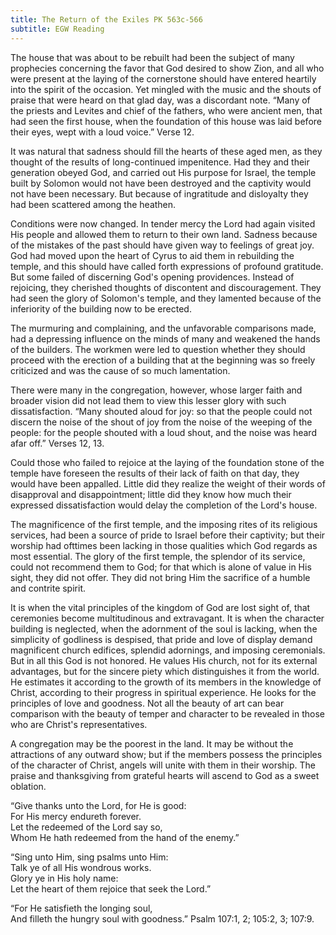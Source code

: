 ```yaml
---
title: The Return of the Exiles PK 563c-566
subtitle: EGW Reading
---
```


The house that was about to be rebuilt had been the subject of many prophecies concerning the favor that God desired to show Zion, and all who were present at the laying of the cornerstone should have entered heartily into the spirit of the occasion. Yet mingled with the music and the shouts of praise that were heard on that glad day, was a discordant note. “Many of the priests and Levites and chief of the fathers, who were ancient men, that had seen the first house, when the foundation of this house was laid before their eyes, wept with a loud voice.” Verse 12.

It was natural that sadness should fill the hearts of these aged men, as they thought of the results of long-continued impenitence. Had they and their generation obeyed God, and carried out His purpose for Israel, the temple built by Solomon would not have been destroyed and the captivity would not have been necessary. But because of ingratitude and disloyalty they had been scattered among the heathen.

Conditions were now changed. In tender mercy the Lord had again visited His people and allowed them to return to their own land. Sadness because of the mistakes of the past should have given way to feelings of great joy. God had moved upon the heart of Cyrus to aid them in rebuilding the temple, and this should have called forth expressions of profound gratitude. But some failed of discerning God's opening providences. Instead of rejoicing, they cherished thoughts of discontent and discouragement. They had seen the glory of Solomon's temple, and they lamented because of the inferiority of the building now to be erected.

The murmuring and complaining, and the unfavorable comparisons made, had a depressing influence on the minds of many and weakened the hands of the builders. The workmen were led to question whether they should proceed with the erection of a building that at the beginning was so freely criticized and was the cause of so much lamentation.

There were many in the congregation, however, whose larger faith and broader vision did not lead them to view this lesser glory with such dissatisfaction. “Many shouted aloud for joy: so that the people could not discern the noise of the shout of joy from the noise of the weeping of the people: for the people shouted with a loud shout, and the noise was heard afar off.” Verses 12, 13.

Could those who failed to rejoice at the laying of the foundation stone of the temple have foreseen the results of their lack of faith on that day, they would have been appalled. Little did they realize the weight of their words of disapproval and disappointment; little did they know how much their expressed dissatisfaction would delay the completion of the Lord's house.

The magnificence of the first temple, and the imposing rites of its religious services, had been a source of pride to Israel before their captivity; but their worship had ofttimes been lacking in those qualities which God regards as most essential. The glory of the first temple, the splendor of its service, could not recommend them to God; for that which is alone of value in His sight, they did not offer. They did not bring Him the sacrifice of a humble and contrite spirit.

It is when the vital principles of the kingdom of God are lost sight of, that ceremonies become multitudinous and extravagant. It is when the character building is neglected, when the adornment of the soul is lacking, when the simplicity of godliness is despised, that pride and love of display demand magnificent church edifices, splendid adornings, and imposing ceremonials. But in all this God is not honored. He values His church, not for its external advantages, but for the sincere piety which distinguishes it from the world. He estimates it according to the growth of its members in the knowledge of Christ, according to their progress in spiritual experience. He looks for the principles of love and goodness. Not all the beauty of art can bear comparison with the beauty of temper and character to be revealed in those who are Christ's representatives.

A congregation may be the poorest in the land. It may be without the attractions of any outward show; but if the members possess the principles of the character of Christ, angels will unite with them in their worship. The praise and thanksgiving from grateful hearts will ascend to God as a sweet oblation.

“Give thanks unto the Lord, for He is good:\
For His mercy endureth forever.\
Let the redeemed of the Lord say so,\
Whom He hath redeemed from the hand of the enemy.”

“Sing unto Him, sing psalms unto Him:\
Talk ye of all His wondrous works.\
Glory ye in His holy name:\
Let the heart of them rejoice that seek the Lord.”

“For He satisfieth the longing soul,\
And filleth the hungry soul with goodness.” Psalm 107:1, 2; 105:2, 3; 107:9.